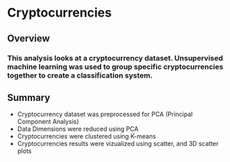 # Cryptocurrencies

## Overview

### This analysis looks at a cryptocurrency dataset. Unsupervised machine learning was used to group specific cryptocurrencies together to create a classification system. 

## Summary
* Cryptocurrency dataset was preprocessed for PCA (Principal Component Analysis)
* Data Dimensions were reduced using PCA
* Cryptocurrencies were clustered using K-means
* Cryptocurrencies results were vizualized using scatter, and 3D scatter plots
